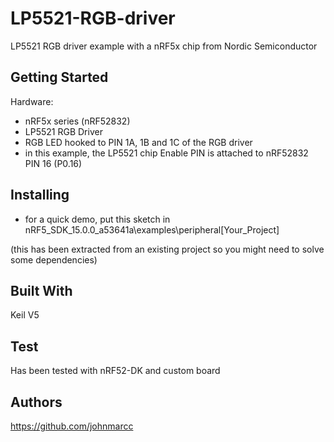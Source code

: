# LP5521-RGB-driver

LP5521 RGB driver example with a nRF5x chip from Nordic Semiconductor

## Getting Started

Hardware: 

- nRF5x series (nRF52832)
- LP5521 RGB Driver
- RGB LED hooked to PIN 1A, 1B and 1C of the RGB driver
- in this example, the LP5521 chip Enable PIN is attached to nRF52832 PIN 16 (P0.16) 

## Installing
- for a quick demo, put this sketch in nRF5_SDK_15.0.0_a53641a\examples\peripheral\[Your_Project]

(this has been extracted from an existing project so you might need to solve some dependencies)
## Built With

Keil V5

## Test
Has been tested with nRF52-DK and custom board 

## Authors

https://github.com/johnmarcc


